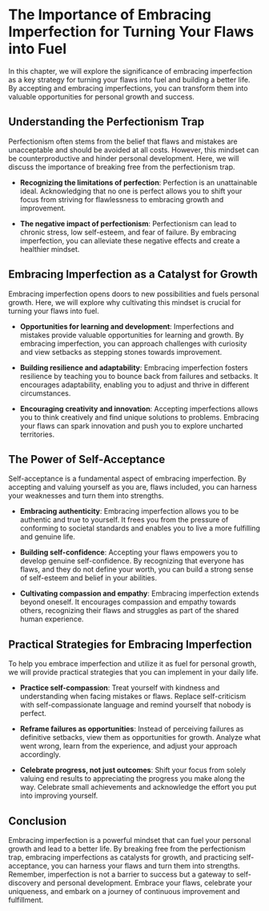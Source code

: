 The Importance of Embracing Imperfection for Turning Your Flaws into Fuel
==================================================================================

In this chapter, we will explore the significance of embracing imperfection as a key strategy for turning your flaws into fuel and building a better life. By accepting and embracing imperfections, you can transform them into valuable opportunities for personal growth and success.

**Understanding the Perfectionism Trap**
----------------------------------------

Perfectionism often stems from the belief that flaws and mistakes are unacceptable and should be avoided at all costs. However, this mindset can be counterproductive and hinder personal development. Here, we will discuss the importance of breaking free from the perfectionism trap.

* **Recognizing the limitations of perfection**: Perfection is an unattainable ideal. Acknowledging that no one is perfect allows you to shift your focus from striving for flawlessness to embracing growth and improvement.

* **The negative impact of perfectionism**: Perfectionism can lead to chronic stress, low self-esteem, and fear of failure. By embracing imperfection, you can alleviate these negative effects and create a healthier mindset.

**Embracing Imperfection as a Catalyst for Growth**
---------------------------------------------------

Embracing imperfection opens doors to new possibilities and fuels personal growth. Here, we will explore why cultivating this mindset is crucial for turning your flaws into fuel.

* **Opportunities for learning and development**: Imperfections and mistakes provide valuable opportunities for learning and growth. By embracing imperfection, you can approach challenges with curiosity and view setbacks as stepping stones towards improvement.

* **Building resilience and adaptability**: Embracing imperfection fosters resilience by teaching you to bounce back from failures and setbacks. It encourages adaptability, enabling you to adjust and thrive in different circumstances.

* **Encouraging creativity and innovation**: Accepting imperfections allows you to think creatively and find unique solutions to problems. Embracing your flaws can spark innovation and push you to explore uncharted territories.

**The Power of Self-Acceptance**
--------------------------------

Self-acceptance is a fundamental aspect of embracing imperfection. By accepting and valuing yourself as you are, flaws included, you can harness your weaknesses and turn them into strengths.

* **Embracing authenticity**: Embracing imperfection allows you to be authentic and true to yourself. It frees you from the pressure of conforming to societal standards and enables you to live a more fulfilling and genuine life.

* **Building self-confidence**: Accepting your flaws empowers you to develop genuine self-confidence. By recognizing that everyone has flaws, and they do not define your worth, you can build a strong sense of self-esteem and belief in your abilities.

* **Cultivating compassion and empathy**: Embracing imperfection extends beyond oneself. It encourages compassion and empathy towards others, recognizing their flaws and struggles as part of the shared human experience.

**Practical Strategies for Embracing Imperfection**
---------------------------------------------------

To help you embrace imperfection and utilize it as fuel for personal growth, we will provide practical strategies that you can implement in your daily life.

* **Practice self-compassion**: Treat yourself with kindness and understanding when facing mistakes or flaws. Replace self-criticism with self-compassionate language and remind yourself that nobody is perfect.

* **Reframe failures as opportunities**: Instead of perceiving failures as definitive setbacks, view them as opportunities for growth. Analyze what went wrong, learn from the experience, and adjust your approach accordingly.

* **Celebrate progress, not just outcomes**: Shift your focus from solely valuing end results to appreciating the progress you make along the way. Celebrate small achievements and acknowledge the effort you put into improving yourself.

**Conclusion**
--------------

Embracing imperfection is a powerful mindset that can fuel your personal growth and lead to a better life. By breaking free from the perfectionism trap, embracing imperfections as catalysts for growth, and practicing self-acceptance, you can harness your flaws and turn them into strengths. Remember, imperfection is not a barrier to success but a gateway to self-discovery and personal development. Embrace your flaws, celebrate your uniqueness, and embark on a journey of continuous improvement and fulfillment.
